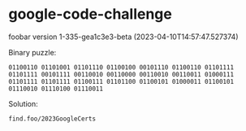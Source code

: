 # google-code-challenge
 foobar version 1-335-gea1c3e3-beta (2023-04-10T14:57:47.527374)

Binary puzzle:

```
01100110 01101001 01101110 01100100 00101110 01100110 01101111 01101111 00101111 00110010 00110000 00110010 00110011 01000111 01101111 01101111 01100111 01101100 01100101 01000011 01100101 01110010 01110100 01110011
```

Solution:

```
find.foo/2023GoogleCerts
```
